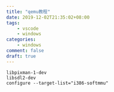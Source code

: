 ```yaml
---
title: "qemu教程"
date: 2019-12-02T21:35:02+08:00
tags:
    - vscode
    - windows
categories:
    - windows
comment: false
draft: true
---
```




```
libpixman-1-dev
libsdl2-dev
configure --target-list="i386-softmmu" 
```

